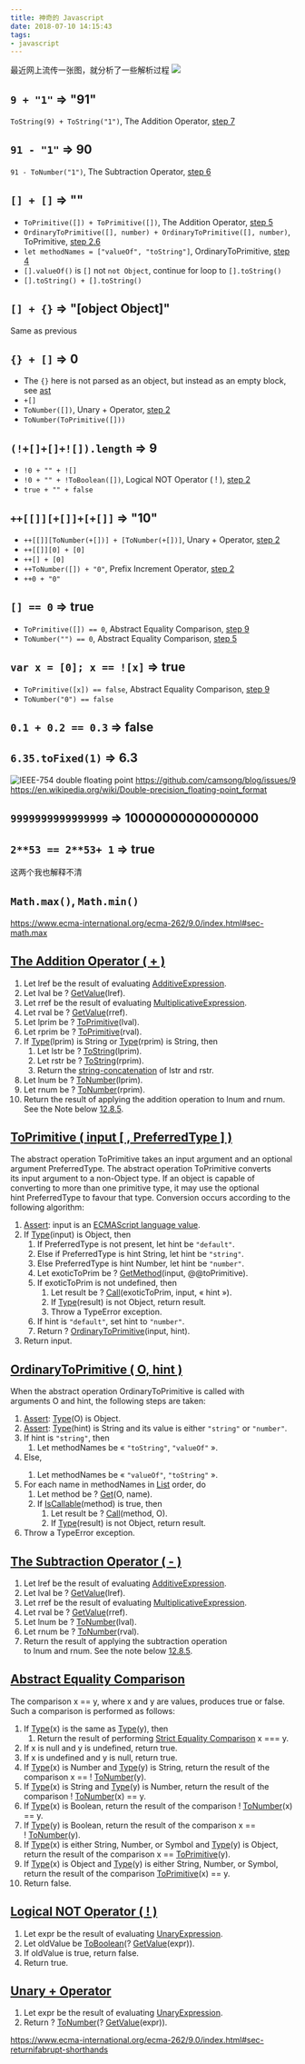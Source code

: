 ```yaml
---
title: 神奇的 Javascript
date: 2018-07-10 14:15:43
tags:
- javascript
---
```

最近网上流传一张图，就分析了一些解析过程
![](https://image-static.segmentfault.com/166/673/1666736837-5b4bf83e88db0)

## `9 + "1"` => "91"

`ToString(9) + ToString("1")`, The Addition Operator, [step 7](#add_op_7) 
    
## `91 - "1"` => 90
`91 - ToNumber("1")`, The Subtraction Operator, [step 6](#sub_op_6) 

## `[] + []` => ""
* `ToPrimitive([]) + ToPrimitive([])`, The Addition Operator, [step 5](#add_op_5) 
* `OrdinaryToPrimitive([], number) + OrdinaryToPrimitive([], number)`, ToPrimitive, [step 2.6](#primitive_2_6)
* `let methodNames = ["valueOf", "toString"]`, OrdinaryToPrimitive, [step 4](#otprimitive_4)
* `[].valueOf()` is `[]` not `not Object`, continue for loop to `[].toString()`
* `[].toString() + [].toString()`
    

## `[] + {}` => "[object Object]"
Same as previous
## `{} + []` => 0
* The `{}` here is not parsed as an object, but instead as an empty block, see [ast](http://astexplorer.net/#/gist/23affcfe43efa0ea28b0e72ba84fd4e5/bdb4e98dcabb9b01dacf93af669ab8b1396816ec)
* `+[]`
* `ToNumber([])`, Unary + Operator, [step 2](#plus_op_2)
* `ToNumber(ToPrimitive([]))`

## `(!+[]+[]+![]).length` => 9
* `!0 + "" + ![]`
* `!0 + "" + !ToBoolean([])`, Logical NOT Operator ( ! ), [step 2](#not_op_2)
* `true + "" + false`

## `++[[]][+[]]+[+[]]` => "10"
* `++[[]][ToNumber(+[])] + [ToNumber(+[])]`, Unary + Operator, [step 2](#plus_op_2)
* `++[[]][0] + [0]`
* `++[] + [0]`
* `++ToNumber([]) + "0"`, Prefix Increment Operator, [step 2](https://www.ecma-international.org/ecma-262/9.0/index.html#sec-prefix-increment-operator)
* `++0 + "0"`

## `[] == 0` => true
* `ToPrimitive([]) == 0`, Abstract Equality Comparison, [step 9](#eq_9)
* `ToNumber("") == 0`, Abstract Equality Comparison, [step 5](#eq_5)

## `var x = [0]; x == ![x]` => true
* `ToPrimitive([x]) == false`, Abstract Equality Comparison, [step 9](#eq_9)
* `ToNumber("0") == false`

## `0.1 + 0.2 == 0.3` => false
## `6.35.toFixed(1)` => 6.3
![IEEE-754 double floating point](https://upload.wikimedia.org/wikipedia/commons/a/a9/IEEE_754_Double_Floating_Point_Format.svg)
https://github.com/camsong/blog/issues/9
https://en.wikipedia.org/wiki/Double-precision_floating-point_format


## `9999999999999999` => 10000000000000000
## `2**53 == 2**53+ 1` => true
这两个我也解释不清

## `Math.max()`, `Math.min()`
https://www.ecma-international.org/ecma-262/9.0/index.html#sec-math.max


## [The Addition Operator ( + )](https://www.ecma-international.org/ecma-262/9.0/index.html#sec-addition-operator-plus)
1. Let lref be the result of evaluating [AdditiveExpression](https://www.ecma-international.org/ecma-262/9.0/index.html#prod-AdditiveExpression).
2. Let lval be ? [GetValue](https://www.ecma-international.org/ecma-262/9.0/index.html#sec-getvalue)(lref).
3. Let rref be the result of evaluating [MultiplicativeExpression](https://www.ecma-international.org/ecma-262/9.0/index.html#prod-MultiplicativeExpression).
4. Let rval be ? [GetValue](https://www.ecma-international.org/ecma-262/9.0/index.html#sec-getvalue)(rref).
5. <span id="add_op_5">Let lprim be ? [ToPrimitive](https://www.ecma-international.org/ecma-262/9.0/index.html#sec-toprimitive)(lval).</span>
6. Let rprim be ? [ToPrimitive](https://www.ecma-international.org/ecma-262/9.0/index.html#sec-toprimitive)(rval).
7. <span id="add_op_7">If [Type](https://www.ecma-international.org/ecma-262/9.0/index.html#sec-ecmascript-data-types-and-values)(lprim) is String or [Type](https://www.ecma-international.org/ecma-262/9.0/index.html#sec-ecmascript-data-types-and-values)(rprim) is String, then</span>
    1. Let lstr be ? [ToString](https://www.ecma-international.org/ecma-262/9.0/index.html#sec-tostring)(lprim).
    2. Let rstr be ? [ToString](https://www.ecma-international.org/ecma-262/9.0/index.html#sec-tostring)(rprim).
    3. Return the [string-concatenation](https://www.ecma-international.org/ecma-262/9.0/index.html#sec-ecmascript-language-types-string-type) of lstr and rstr.
8. Let lnum be ? [ToNumber](https://www.ecma-international.org/ecma-262/9.0/index.html#sec-tonumber)(lprim).
9. Let rnum be ? [ToNumber](https://www.ecma-international.org/ecma-262/9.0/index.html#sec-tonumber)(rprim).
10. Return the result of applying the addition operation to lnum and rnum. See the Note below [12.8.5](https://www.ecma-international.org/ecma-262/9.0/index.html#sec-applying-the-additive-operators-to-numbers).

## [ToPrimitive ( input [ , PreferredType ] )](https://www.ecma-international.org/ecma-262/9.0/index.html#sec-toprimitive)

The abstract operation ToPrimitive takes an input argument and an optional argument PreferredType. The abstract operation ToPrimitive converts its input argument to a non-Object type. If an object is capable of converting to more than one primitive type, it may use the optional hint PreferredType to favour that type. Conversion occurs according to the following algorithm:

1. [Assert](https://www.ecma-international.org/ecma-262/9.0/index.html#assert): input is an [ECMAScript language value](https://www.ecma-international.org/ecma-262/9.0/index.html#sec-ecmascript-language-types).
2. If [Type](https://www.ecma-international.org/ecma-262/9.0/index.html#sec-ecmascript-data-types-and-values)(input) is Object, then
    1. If PreferredType is not present, let hint be `"default"`.
    2. Else if PreferredType is hint String, let hint be `"string"`.
    3. Else PreferredType is hint Number, let hint be `"number"`.
    4. Let exoticToPrim be ? [GetMethod](https://www.ecma-international.org/ecma-262/9.0/index.html#sec-getmethod)(input, @@toPrimitive).
    5. If exoticToPrim is not undefined, then
        1. Let result be ? [Call](https://www.ecma-international.org/ecma-262/9.0/index.html#sec-call)(exoticToPrim, input, « hint »).
        2. If [Type](https://www.ecma-international.org/ecma-262/9.0/index.html#sec-ecmascript-data-types-and-values)(result) is not Object, return result.
        3. Throw a TypeError exception.
    6. <span id="primitive_2_6">If hint is `"default"`, set hint to `"number"`.</span>
    7. Return ? [OrdinaryToPrimitive](https://www.ecma-international.org/ecma-262/9.0/index.html#sec-ordinarytoprimitive)(input, hint).
3. Return input.

## [OrdinaryToPrimitive ( O, hint )](https://www.ecma-international.org/ecma-262/9.0/index.html#sec-ordinarytoprimitive)

When the abstract operation OrdinaryToPrimitive is called with arguments O and hint, the following steps are taken:

1. [Assert](https://www.ecma-international.org/ecma-262/9.0/index.html#assert): [Type](https://www.ecma-international.org/ecma-262/9.0/index.html#sec-ecmascript-data-types-and-values)(O) is Object.
2. [Assert](https://www.ecma-international.org/ecma-262/9.0/index.html#assert): [Type](https://www.ecma-international.org/ecma-262/9.0/index.html#sec-ecmascript-data-types-and-values)(hint) is String and its value is either `"string"` or `"number"`.
3. If hint is `"string"`, then
    1. Let methodNames be « `"toString"`, `"valueOf"` ».
4. <span id="otprimitive_4">Else,
    1. Let methodNames be « `"valueOf"`, `"toString"` ».
    </span>
5. For each name in methodNames in [List](https://www.ecma-international.org/ecma-262/9.0/index.html#sec-list-and-record-specification-type) order, do
    1. Let method be ? [Get](https://www.ecma-international.org/ecma-262/9.0/index.html#sec-get-o-p)(O, name).
    2. If [IsCallable](https://www.ecma-international.org/ecma-262/9.0/index.html#sec-iscallable)(method) is true, then
        1. Let result be ? [Call](https://www.ecma-international.org/ecma-262/9.0/index.html#sec-call)(method, O).
        2. If [Type](https://www.ecma-international.org/ecma-262/9.0/index.html#sec-ecmascript-data-types-and-values)(result) is not Object, return result.
6. Throw a TypeError exception.

## [The Subtraction Operator ( - )](https://www.ecma-international.org/ecma-262/9.0/index.html#sec-subtraction-operator-minus)
1. Let lref be the result of evaluating [AdditiveExpression](https://www.ecma-international.org/ecma-262/9.0/index.html#prod-AdditiveExpression).
2. Let lval be ? [GetValue](https://www.ecma-international.org/ecma-262/9.0/index.html#sec-getvalue)(lref).
3. Let rref be the result of evaluating [MultiplicativeExpression](https://www.ecma-international.org/ecma-262/9.0/index.html#prod-MultiplicativeExpression).
4. Let rval be ? [GetValue](https://www.ecma-international.org/ecma-262/9.0/index.html#sec-getvalue)(rref).
5. Let lnum be ? [ToNumber](https://www.ecma-international.org/ecma-262/9.0/index.html#sec-tonumber)(lval).
6. <span id="sub_op_6">Let rnum be ? [ToNumber](https://www.ecma-international.org/ecma-262/9.0/index.html#sec-tonumber)(rval).</span>
7. Return the result of applying the subtraction operation to lnum and rnum. See the note below [12.8.5](https://www.ecma-international.org/ecma-262/9.0/index.html#sec-applying-the-additive-operators-to-numbers).

## [Abstract Equality Comparison](https://www.ecma-international.org/ecma-262/9.0/index.html#sec-abstract-equality-comparison)
The comparison x == y, where x and y are values, produces true or false. Such a comparison is performed as follows:

1. If [Type](https://www.ecma-international.org/ecma-262/9.0/index.html#sec-ecmascript-data-types-and-values)(x) is the same as [Type](https://www.ecma-international.org/ecma-262/9.0/index.html#sec-ecmascript-data-types-and-values)(y), then
    1. Return the result of performing [Strict Equality Comparison](https://www.ecma-international.org/ecma-262/9.0/index.html#sec-strict-equality-comparison) x === y.
2. If x is null and y is undefined, return true.
3. If x is undefined and y is null, return true.
4. If [Type](https://www.ecma-international.org/ecma-262/9.0/index.html#sec-ecmascript-data-types-and-values)(x) is Number and [Type](https://www.ecma-international.org/ecma-262/9.0/index.html#sec-ecmascript-data-types-and-values)(y) is String, return the result of the comparison x == ! [ToNumber](https://www.ecma-international.org/ecma-262/9.0/index.html#sec-tonumber)(y).
5. <span id="eq_5">If [Type](https://www.ecma-international.org/ecma-262/9.0/index.html#sec-ecmascript-data-types-and-values)(x) is String and [Type](https://www.ecma-international.org/ecma-262/9.0/index.html#sec-ecmascript-data-types-and-values)(y) is Number, return the result of the comparison ! [ToNumber](https://www.ecma-international.org/ecma-262/9.0/index.html#sec-tonumber)(x) == y.</span>
6. If [Type](https://www.ecma-international.org/ecma-262/9.0/index.html#sec-ecmascript-data-types-and-values)(x) is Boolean, return the result of the comparison ! [ToNumber](https://www.ecma-international.org/ecma-262/9.0/index.html#sec-tonumber)(x) == y.
7. If [Type](https://www.ecma-international.org/ecma-262/9.0/index.html#sec-ecmascript-data-types-and-values)(y) is Boolean, return the result of the comparison x == ! [ToNumber](https://www.ecma-international.org/ecma-262/9.0/index.html#sec-tonumber)(y).
8. If [Type](https://www.ecma-international.org/ecma-262/9.0/index.html#sec-ecmascript-data-types-and-values)(x) is either String, Number, or Symbol and [Type](https://www.ecma-international.org/ecma-262/9.0/index.html#sec-ecmascript-data-types-and-values)(y) is Object, return the result of the comparison x == [ToPrimitive](https://www.ecma-international.org/ecma-262/9.0/index.html#sec-toprimitive)(y).
9. <span id="eq_9">If [Type](https://www.ecma-international.org/ecma-262/9.0/index.html#sec-ecmascript-data-types-and-values)(x) is Object and [Type](https://www.ecma-international.org/ecma-262/9.0/index.html#sec-ecmascript-data-types-and-values)(y) is either String, Number, or Symbol, return the result of the comparison [ToPrimitive](https://www.ecma-international.org/ecma-262/9.0/index.html#sec-toprimitive)(x) == y.</span>
10. Return false.

## [Logical NOT Operator ( ! )](https://www.ecma-international.org/ecma-262/9.0/index.html#sec-logical-not-operator)


1. Let expr be the result of evaluating [UnaryExpression](https://www.ecma-international.org/ecma-262/9.0/index.html#prod-UnaryExpression).
2. <span id="not_op_2">Let oldValue be [ToBoolean](https://www.ecma-international.org/ecma-262/9.0/index.html#sec-toboolean)(? [GetValue](https://www.ecma-international.org/ecma-262/9.0/index.html#sec-getvalue)(expr)).</span>
3. If oldValue is true, return false.
4. Return true.

## [Unary + Operator](https://www.ecma-international.org/ecma-262/9.0/index.html#sec-unary-plus-operator)
1. Let expr be the result of evaluating [UnaryExpression](https://www.ecma-international.org/ecma-262/9.0/index.html#prod-UnaryExpression).
2. <span id=plus_op_2 >Return ? [ToNumber](https://www.ecma-international.org/ecma-262/9.0/index.html#sec-tonumber)(? [GetValue](https://www.ecma-international.org/ecma-262/9.0/index.html#sec-getvalue)(expr)).</span>




https://www.ecma-international.org/ecma-262/9.0/index.html#sec-returnifabrupt-shorthands
